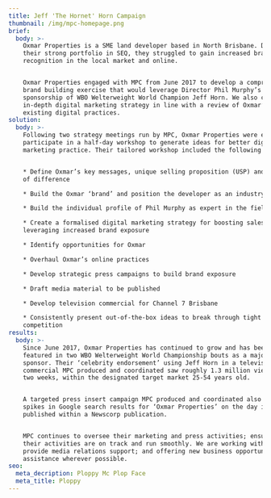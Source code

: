 ```yaml
---
title: Jeff 'The Hornet' Horn Campaign
thumbnail: /img/mpc-homepage.png
brief:
  body: >-
    Oxmar Properties is a SME land developer based in North Brisbane. Despite
    their strong portfolio in SEQ, they struggled to gain increased brand
    recognition in the local market and online.


    Oxmar Properties engaged with MPC from June 2017 to develop a comprehensive
    brand building exercise that would leverage Director Phil Murphy’s
    sponsorship of WBO Welterweight World Champion Jeff Horn. We also created an
    in-depth digital marketing strategy in line with a review of Oxmar’s
    existing digital practices.
solution:
  body: >-
    Following two strategy meetings run by MPC, Oxmar Properties were eager to
    participate in a half-day workshop to generate ideas for better digital
    marketing practice. Their tailored workshop included the following steps:


    * Define Oxmar’s key messages, unique selling proposition (USP) and points
    of difference

    * Build the Oxmar ‘brand’ and position the developer as an industry leader

    * Build the individual profile of Phil Murphy as expert in the field

    * Create a formalised digital marketing strategy for boosting sales and
    leveraging increased brand exposure

    * Identify opportunities for Oxmar

    * Overhaul Oxmar’s online practices

    * Develop strategic press campaigns to build brand exposure

    * Draft media material to be published

    * Develop television commercial for Channel 7 Brisbane

    * Consistently present out-of-the-box ideas to break through tight
    competition
results:
  body: >-
    Since June 2017, Oxmar Properties has continued to grow and has been heavily
    featured in two WBO Welterweight World Championship bouts as a major
    sponsor. Their ‘celebrity endorsement’ using Jeff Horn in a television
    commercial MPC produced and coordinated saw roughly 1.3 million views over
    two weeks, within the designated target market 25-54 years old.


    A targeted press insert campaign MPC produced and coordinated also saw major
    spikes in Google search results for ‘Oxmar Properties’ on the day it was
    published within a Newscorp publication.


    MPC continues to oversee their marketing and press activities; ensuring that
    their activities are on track and run smoothly. We are working with Oxmar to
    provide media relations support; and offering new business opportunities and
    assistance wherever possible.
seo:
  meta_decription: Ploppy Mc Plop Face
  meta_title: Ploppy
---
```


